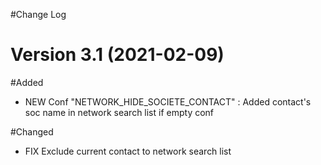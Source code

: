 #Change Log

Version 3.1 (2021-02-09)
=====================

#Added

- NEW Conf "NETWORK_HIDE_SOCIETE_CONTACT" : Added contact's soc name in network search list if empty conf

#Changed

- FIX Exclude current contact to network search list

